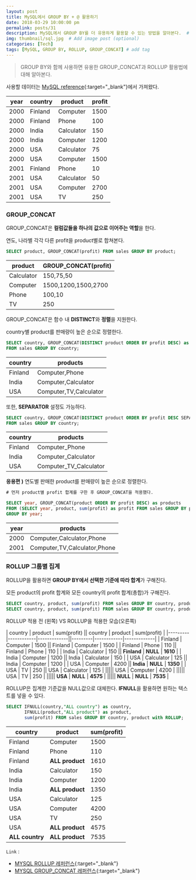 ```yaml
---
layout: post
title: MySQL에서 GROUP BY + @ 활용하기
date: 2018-03-29 10:00:00 pm
permalink: posts/31
description: MySQL에서 GROUP BY를 더 유용하게 활용할 수 있는 방법을 알아본다.  # Add post description (optional)
img: thumbnail/sql.jpg  # Add image post (optional)
categories: [Tech]
tags: [MySQL, GROUP BY, ROLLUP, GROUP_CONCAT] # add tag
---
```


> GROUP BY와 함께 사용하면 유용한 GROUP_CONCAT과 ROLLUP 활용법에 대해 알아본다.

사용할 데이터는 [MySQL reference](https://dev.mysql.com/doc/refman/5.7/en/group-by-modifiers.html){:target="_blank"}에서 가져왔다.

| year | country | product    | profit |
|------|---------|------------|--------|
| 2000 | Finland | Computer   |   1500 |
| 2000 | Finland | Phone      |    100 |
| 2000 | India   | Calculator |    150 |
| 2000 | India   | Computer   |   1200 |
| 2000 | USA     | Calculator |     75 |
| 2000 | USA     | Computer   |   1500 |
| 2001 | Finland | Phone      |     10 |
| 2001 | USA     | Calculator |     50 |
| 2001 | USA     | Computer   |   2700 |
| 2001 | USA     | TV         |    250 |

###  GROUP_CONCAT

GROUP_CONCAT은 **컬럼값들을 하나의 값으로 이어주는 역할**을 한다.

연도, 나라별 각각 다른 profit을 product별로 합쳐본다.

``` sql
SELECT product, GROUP_CONCAT(profit) FROM sales GROUP BY product;
```

| product    | GROUP_CONCAT(profit) |
|------------|----------------------|
| Calculator | 150,75,50            |
| Computer   | 1500,1200,1500,2700  |
| Phone      | 100,10               |
| TV         | 250                  |

GROUP_CONCAT은 함수 내 **DISTINCT**와 **정렬**을 지원한다.

country별 product를 판매량이 높은 순으로 정렬한다.

``` sql
SELECT country, GROUP_CONCAT(DISTINCT product ORDER BY profit DESC) as products 
FROM sales GROUP BY country;
```

| country |        products        |
|---------|------------------------|
| Finland | Computer,Phone         |
| India   | Computer,Calculator    |
| USA     | Computer,TV,Calculator |

또한, **SEPARATOR** 설정도 가능하다.

``` sql
SELECT country, GROUP_CONCAT(DISTINCT product ORDER BY profit DESC SEPARATOR "_") as products 
FROM sales GROUP BY country;
```

| country |        products        |
|---------|------------------------|
| Finland | Computer_Phone         |
| India   | Computer_Calculator    |
| USA     | Computer_TV_Calculator |

**응용편 )** 연도별 판매한 product를 판매량이 높은 순으로 정렬한다.

``` sql
# 먼저 product별 profit 합계를 구한 후 GROUP_CONCAT을 적용했다.

SELECT year, GROUP_CONCAT(product ORDER BY profit DESC) as products
FROM (SELECT year, product, sum(profit) as profit FROM sales GROUP BY product, year) a 
GROUP BY year;
```

| year | products |
|------|-------------------------------|
| 2000 | Computer,Calculator,Phone     |
| 2001 | Computer,TV,Calculator,Phone  |

### ROLLUP 그룹별 집계

ROLLUP을 활용하면 **GROUP BY에서 선택한 기준에 따라 합계**가 구해진다.

모든 product의 profit 합계와 모든 country의 profit 합계(총합)가 구해진다.

``` sql
SELECT country, product, sum(profit) FROM sales GROUP BY country, product;
SELECT country, product, sum(profit) FROM sales GROUP BY country, product with ROLLUP;
```

ROLLUP 적용 전 (왼쪽) VS ROLLUP을 적용한 모습(오른쪽)

| country | product    | sum(profit) || country | product    | sum(profit) |
|---------|------------|-------------||---------|------------|-------------|
| Finland | Computer   |        1500 || Finland | Computer   |        1500 |
| Finland | Phone      |         110 || Finland | Phone      |         110 |
| India   | Calculator |         150 || **Finland** | **NULL**      |        **1610** |
| India   | Computer   |        1200 || India   | Calculator |         150 |
| USA     | Calculator |         125 || India   | Computer   |        1200 |
| USA     | Computer   |        4200 || **India**   | **NULL**       |        **1350** |
| USA     | TV         |         250 || USA     | Calculator |         125 |
||||| USA     | Computer   |        4200 |
||||| USA     | TV         |         250 |
||||| **USA**     | **NULL**       |        **4575** |
||||| **NULL**    | **NULL**       |        **7535** |

ROLLUP은 집계한 기준값을 NULL값으로 대체한다. **IFNULL**을 활용하면 원하는 텍스트를 넣을 수 있다.

``` sql
SELECT IFNULL(country,"ALL country") as country, 
       IFNULL(product,"ALL product") as product, 
       sum(profit) FROM sales GROUP BY country, product with ROLLUP;
```

| country     | product     | sum(profit) |
|-------------|-------------|-------------|
| Finland     | Computer    |        1500 |
| Finland     | Phone       |         110 |
| Finland     | **ALL product** |        1610 |
| India       | Calculator  |         150 |
| India       | Computer    |        1200 |
| India       | **ALL product** |        1350 |
| USA         | Calculator  |         125 |
| USA         | Computer    |        4200 |
| USA         | TV          |         250 |
| USA         | **ALL product** |        4575 |
| **ALL country** | **ALL product** |        7535 |

`Link` : 

* [MYSQL ROLLUP 레퍼런스](https://dev.mysql.com/doc/refman/5.7/en/group-by-modifiers.html){:target="_blank"}
* [MYSQL GROUP_CONCAT 레퍼런스](https://www.w3resource.com/mysql/aggregate-functions-and-grouping/aggregate-functions-and-grouping-group_concat.php){:target="_blank"}

